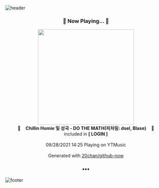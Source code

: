 ![header](https://capsule-render.vercel.app/api?type=wave&height=170&section=header&text=Hi.%20I'm%20SHIFT&fontColor=090707&fontAlignX=45&fontAlignY=65&fontSize=100)

<h3 align="center">🎵 Now Playing... 🎵</h3>
<p align="center">
  <a href="https://music.youtube.com/watch?v=WzNtukIc2o4">
    <img width="300" src="https://lh3.googleusercontent.com/TJ-YQhzn3wWgU4yMPqyc95TQ9SU1lZVU3WaOXc0EuD7gOEgR5AquA9GxR666VsNFUeVBzbeteBHlqgIR">
  </a>
  <br>
  🎵&nbsp&nbsp&nbsp <b>Chillin Homie 및 성국 - DO THE MATH(피처링: dsel, Blase)</b> &nbsp&nbsp&nbsp🎵
  <br>
  included in <b>[ LOGIN ]</b>
  
  <br />
  <br />
  09/28/2021 14:25 Playing on YTMusic
  <br />
  <br />
  Generated with <a href="https://github.com/20chan/github-now">20chan/github-now</a>
</p>

<h3 align="center">•••</h3>

![footer](https://capsule-render.vercel.app/api?type=wave&height=150&section=footer)
